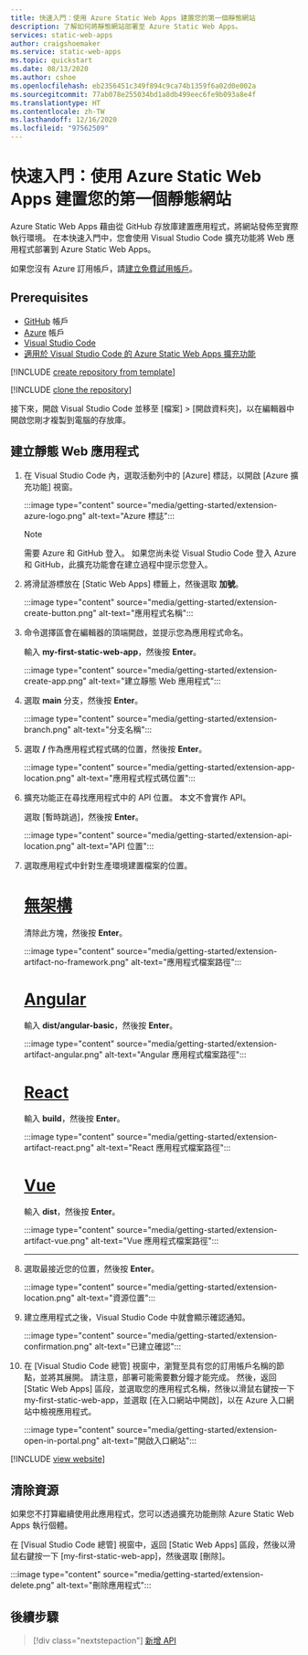```yaml
---
title: 快速入門：使用 Azure Static Web Apps 建置您的第一個靜態網站
description: 了解如何將靜態網站部署至 Azure Static Web Apps。
services: static-web-apps
author: craigshoemaker
ms.service: static-web-apps
ms.topic: quickstart
ms.date: 08/13/2020
ms.author: cshoe
ms.openlocfilehash: eb2356451c349f894c9ca74b1359f6a02d0e002a
ms.sourcegitcommit: 77ab078e255034bd1a8db499eec6fe9b093a8e4f
ms.translationtype: HT
ms.contentlocale: zh-TW
ms.lasthandoff: 12/16/2020
ms.locfileid: "97562509"
---
```

# <a name="quickstart-building-your-first-static-site-with-azure-static-web-apps"></a>快速入門：使用 Azure Static Web Apps 建置您的第一個靜態網站

Azure Static Web Apps 藉由從 GitHub 存放庫建置應用程式，將網站發佈至實際執行環境。 在本快速入門中，您會使用 Visual Studio Code 擴充功能將 Web 應用程式部署到 Azure Static Web Apps。

如果您沒有 Azure 訂用帳戶，請[建立免費試用帳戶](https://azure.microsoft.com/free)。

## <a name="prerequisites"></a>Prerequisites

- [GitHub](https://github.com) 帳戶
- [Azure](https://portal.azure.com) 帳戶
- [Visual Studio Code](https://code.visualstudio.com)
- [適用於 Visual Studio Code 的 Azure Static Web Apps 擴充功能](https://marketplace.visualstudio.com/items?itemName=ms-azuretools.vscode-azurestaticwebapps)

[!INCLUDE [create repository from template](../../includes/static-web-apps-get-started-create-repo.md)]

[!INCLUDE [clone the repository](../../includes/static-web-apps-get-started-clone-repo.md)]

接下來，開啟 Visual Studio Code 並移至 [檔案] > [開啟資料夾]，以在編輯器中開啟您剛才複製到電腦的存放庫。

## <a name="create-a-static-web-app"></a>建立靜態 Web 應用程式

1. 在 Visual Studio Code 內，選取活動列中的 [Azure] 標誌，以開啟 [Azure 擴充功能] 視窗。

    :::image type="content" source="media/getting-started/extension-azure-logo.png" alt-text="Azure 標誌":::

    > [!NOTE]
    > 需要 Azure 和 GitHub 登入。 如果您尚未從 Visual Studio Code 登入 Azure 和 GitHub，此擴充功能會在建立過程中提示您登入。

1. 將滑鼠游標放在 [Static Web Apps] 標籤上，然後選取 **加號**。

    :::image type="content" source="media/getting-started/extension-create-button.png" alt-text="應用程式名稱":::

1. 命令選擇區會在編輯器的頂端開啟，並提示您為應用程式命名。

    輸入 **my-first-static-web-app**，然後按 **Enter**。

    :::image type="content" source="media/getting-started/extension-create-app.png" alt-text="建立靜態 Web 應用程式":::

1. 選取 **main** 分支，然後按 **Enter**。

    :::image type="content" source="media/getting-started/extension-branch.png" alt-text="分支名稱":::

1. 選取 **/** 作為應用程式程式碼的位置，然後按 **Enter**。

    :::image type="content" source="media/getting-started/extension-app-location.png" alt-text="應用程式程式碼位置":::

1. 擴充功能正在尋找應用程式中的 API 位置。 本文不會實作 API。

    選取 [暫時跳過]，然後按 **Enter**。

    :::image type="content" source="media/getting-started/extension-api-location.png" alt-text="API 位置":::

1. 選取應用程式中針對生產環境建置檔案的位置。

    # <a name="no-framework"></a>[無架構](#tab/vanilla-javascript)

    清除此方塊，然後按 **Enter**。

    :::image type="content" source="media/getting-started/extension-artifact-no-framework.png" alt-text="應用程式檔案路徑":::

    # <a name="angular"></a>[Angular](#tab/angular)

    輸入 **dist/angular-basic**，然後按 **Enter**。

    :::image type="content" source="media/getting-started/extension-artifact-angular.png" alt-text="Angular 應用程式檔案路徑":::

    # <a name="react"></a>[React](#tab/react)

    輸入 **build**，然後按 **Enter**。

    :::image type="content" source="media/getting-started/extension-artifact-react.png" alt-text="React 應用程式檔案路徑":::

    # <a name="vue"></a>[Vue](#tab/vue)

    輸入 **dist**，然後按 **Enter**。

    :::image type="content" source="media/getting-started/extension-artifact-vue.png" alt-text="Vue 應用程式檔案路徑":::

    ---

1. 選取最接近您的位置，然後按 **Enter**。

    :::image type="content" source="media/getting-started/extension-location.png" alt-text="資源位置":::

1. 建立應用程式之後，Visual Studio Code 中就會顯示確認通知。

    :::image type="content" source="media/getting-started/extension-confirmation.png" alt-text="已建立確認":::

1. 在 [Visual Studio Code 總管] 視窗中，瀏覽至具有您的訂用帳戶名稱的節點，並將其展開。 請注意，部署可能需要數分鐘才能完成。 然後，返回 [Static Web Apps] 區段，並選取您的應用程式名稱，然後以滑鼠右鍵按一下 my-first-static-web-app，並選取 [在入口網站中開啟]，以在 Azure 入口網站中檢視應用程式。

    :::image type="content" source="media/getting-started/extension-open-in-portal.png" alt-text="開啟入口網站":::

[!INCLUDE [view website](../../includes/static-web-apps-get-started-view-website.md)]

## <a name="clean-up-resources"></a>清除資源

如果您不打算繼續使用此應用程式，您可以透過擴充功能刪除 Azure Static Web Apps 執行個體。

在 [Visual Studio Code 總管] 視窗中，返回 [Static Web Apps] 區段，然後以滑鼠右鍵按一下 [my-first-static-web-app]，然後選取 [刪除]。

:::image type="content" source="media/getting-started/extension-delete.png" alt-text="刪除應用程式":::

## <a name="next-steps"></a>後續步驟

> [!div class="nextstepaction"]
> [新增 API](add-api.md)
